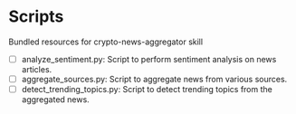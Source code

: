 # Scripts

Bundled resources for crypto-news-aggregator skill

- [ ] analyze_sentiment.py: Script to perform sentiment analysis on news articles.
- [ ] aggregate_sources.py: Script to aggregate news from various sources.
- [ ] detect_trending_topics.py: Script to detect trending topics from the aggregated news.
